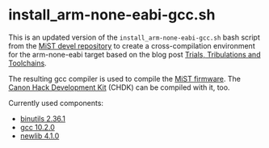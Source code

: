 install_arm-none-eabi-gcc.sh
============================

This is an updated version of the `install_arm-none-eabi-gcc.sh` bash script from the
[MiST devel repository](https://github.com/mist-devel/mist-board/blob/master/tools/install_arm-none-eabi-gcc.sh)
to create a cross-compilation environment for the arm-none-eabi target based on the blog post 
[Trials, Tribulations and Toolchains](http://retroramblings.net/?p=315).

The resulting gcc compiler is used to compile the [MiST firmware](https://github.com/mist-devel/mist-firmware).
The [Canon Hack Development Kit](https://chdk.fandom.com/wiki/CHDK) (CHDK) can be compiled with it, too.

Currently used components:
* [binutils 2.36.1](https://ftp.gnu.org/gnu/binutils/)
* [gcc 10.2.0](https://ftp.gnu.org/gnu/gcc/)
* [newlib 4.1.0](https://sourceware.org/pub/newlib/)
